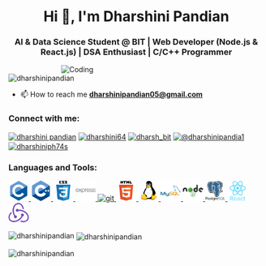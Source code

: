 <h1 align="center">Hi 👋, I'm Dharshini Pandian</h1>
<h3 align="center">AI & Data Science Student @ BIT | Web Developer (Node.js & React.js) | DSA Enthusiast | C/C++ Programmer</h3>
<img align="right" alt="Coding" width="400" src="https://user-images.githubusercontent.com/102985224/211582827-8fd748d6-9181-4c5f-a620-76168b861a4d.gif" />

<p align="left"> <img src="https://komarev.com/ghpvc/?username=dharshinipandian&label=Profile%20views&color=0e75b6&style=flat" alt="dharshinipandian" /> </p>

- 📫 How to reach me **dharshinipandian05@gmail.com**

<h3 align="left">Connect with me:</h3>
<p align="left">
<a href="https://linkedin.com/in/dharshini-pandian-6aa9b4267" target="blank"><img align="center" src="https://raw.githubusercontent.com/rahuldkjain/github-profile-readme-generator/master/src/images/icons/Social/linked-in-alt.svg" alt="dharshini pandian" height="30" width="40" /></a>
<a href="https://www.codechef.com/users/dharshini64" target="blank"><img align="center" src="https://cdn.jsdelivr.net/npm/simple-icons@3.1.0/icons/codechef.svg" alt="dharshini64" height="30" width="40" /></a>
<a href="https://www.leetcode.com/dharsh_bit" target="blank"><img align="center" src="https://raw.githubusercontent.com/rahuldkjain/github-profile-readme-generator/master/src/images/icons/Social/leet-code.svg" alt="dharsh_bit" height="30" width="40" /></a>
<a href="https://www.hackerearth.com/@dharshinipandia1" target="blank"><img align="center" src="https://raw.githubusercontent.com/rahuldkjain/github-profile-readme-generator/master/src/images/icons/Social/hackerearth.svg" alt="@dharshinipandia1" height="30" width="40" /></a>
<a href="https://auth.geeksforgeeks.org/user/dharshiniph74s" target="blank"><img align="center" src="https://raw.githubusercontent.com/rahuldkjain/github-profile-readme-generator/master/src/images/icons/Social/geeks-for-geeks.svg" alt="dharshiniph74s" height="30" width="40" /></a>
</p>

<h3 align="left">Languages and Tools:</h3>
<p align="left"> <a href="https://www.cprogramming.com/" target="_blank" rel="noreferrer"> <img src="https://raw.githubusercontent.com/devicons/devicon/master/icons/c/c-original.svg" alt="c" width="40" height="40"/> </a> <a href="https://www.w3schools.com/cpp/" target="_blank" rel="noreferrer"> <img src="https://raw.githubusercontent.com/devicons/devicon/master/icons/cplusplus/cplusplus-original.svg" alt="cplusplus" width="40" height="40"/> </a> <a href="https://www.w3schools.com/css/" target="_blank" rel="noreferrer"> <img src="https://raw.githubusercontent.com/devicons/devicon/master/icons/css3/css3-original-wordmark.svg" alt="css3" width="40" height="40"/> </a> <a href="https://expressjs.com" target="_blank" rel="noreferrer"> <img src="https://raw.githubusercontent.com/devicons/devicon/master/icons/express/express-original-wordmark.svg" alt="express" width="40" height="40"/> </a> <a href="https://git-scm.com/" target="_blank" rel="noreferrer"> <img src="https://www.vectorlogo.zone/logos/git-scm/git-scm-icon.svg" alt="git" width="40" height="40"/> </a> <a href="https://www.w3.org/html/" target="_blank" rel="noreferrer"> <img src="https://raw.githubusercontent.com/devicons/devicon/master/icons/html5/html5-original-wordmark.svg" alt="html5" width="40" height="40"/> </a> <a href="https://www.linux.org/" target="_blank" rel="noreferrer"> <img src="https://raw.githubusercontent.com/devicons/devicon/master/icons/linux/linux-original.svg" alt="linux" width="40" height="40"/> </a> <a href="https://www.mysql.com/" target="_blank" rel="noreferrer"> <img src="https://raw.githubusercontent.com/devicons/devicon/master/icons/mysql/mysql-original-wordmark.svg" alt="mysql" width="40" height="40"/> </a> <a href="https://nodejs.org" target="_blank" rel="noreferrer"> <img src="https://raw.githubusercontent.com/devicons/devicon/master/icons/nodejs/nodejs-original-wordmark.svg" alt="nodejs" width="40" height="40"/> </a> <a href="https://www.postgresql.org" target="_blank" rel="noreferrer"> <img src="https://raw.githubusercontent.com/devicons/devicon/master/icons/postgresql/postgresql-original-wordmark.svg" alt="postgresql" width="40" height="40"/> </a> <a href="https://reactjs.org/" target="_blank" rel="noreferrer"> <img src="https://raw.githubusercontent.com/devicons/devicon/master/icons/react/react-original-wordmark.svg" alt="react" width="40" height="40"/> </a> <a href="https://redux.js.org" target="_blank" rel="noreferrer"> <img src="https://raw.githubusercontent.com/devicons/devicon/master/icons/redux/redux-original.svg" alt="redux" width="40" height="40"/> </a> </p>

<p><img align="left" src="https://github-readme-stats.vercel.app/api/top-langs?username=dharshinipandian&show_icons=true&locale=en&layout=compact" alt="dharshinipandian" /></p>

<p>&nbsp;<img align="center" src="https://github-readme-stats.vercel.app/api?username=dharshinipandian&show_icons=true&locale=en" alt="dharshinipandian" /></p>

<p><img align="center" src="https://github-readme-streak-stats.herokuapp.com/?user=dharshinipandian&" alt="dharshinipandian" /></p>
